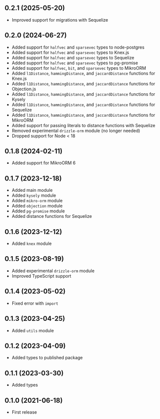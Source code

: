 ## 0.2.1 (2025-05-20)

- Improved support for migrations with Sequelize

## 0.2.0 (2024-06-27)

- Added support for `halfvec` and `sparsevec` types to node-postgres
- Added support for `halfvec` and `sparsevec` types to Knex.js
- Added support for `halfvec` and `sparsevec` types to Sequelize
- Added support for `halfvec` and `sparsevec` types to pg-promise
- Added support for `halfvec`, `bit`, and `sparsevec` types to MikroORM
- Added `l1Distance`, `hammingDistance`, and `jaccardDistance` functions for Knex.js
- Added `l1Distance`, `hammingDistance`, and `jaccardDistance` functions for Objection.js
- Added `l1Distance`, `hammingDistance`, and `jaccardDistance` functions for Kysely
- Added `l1Distance`, `hammingDistance`, and `jaccardDistance` functions for Sequelize
- Added `l1Distance`, `hammingDistance`, and `jaccardDistance` functions for MikroORM
- Added support for passing literals to distance functions with Sequelize
- Removed experimental `drizzle-orm` module (no longer needed)
- Dropped support for Node < 18

## 0.1.8 (2024-02-11)

- Added support for MikroORM 6

## 0.1.7 (2023-12-18)

- Added main module
- Added `kysely` module
- Added `mikro-orm` module
- Added `objection` module
- Added `pg-promise` module
- Added distance functions for Sequelize

## 0.1.6 (2023-12-12)

- Added `knex` module

## 0.1.5 (2023-08-19)

- Added experimental `drizzle-orm` module
- Improved TypeScript support

## 0.1.4 (2023-05-02)

- Fixed error with `import`

## 0.1.3 (2023-04-25)

- Added `utils` module

## 0.1.2 (2023-04-09)

- Added types to published package

## 0.1.1 (2023-03-30)

- Added types

## 0.1.0 (2021-06-18)

- First release
